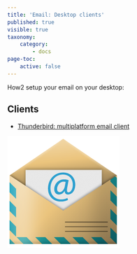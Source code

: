 ```yaml
---
title: 'Email: Desktop clients'
published: true
visible: true
taxonomy:
    category:
        - docs
page-toc:
    active: false
---
```


How2 setup your email on your desktop:

## Clients
- [Thunderbird: multiplatform email client](thunderbird)

![](en/email_icon.png)
